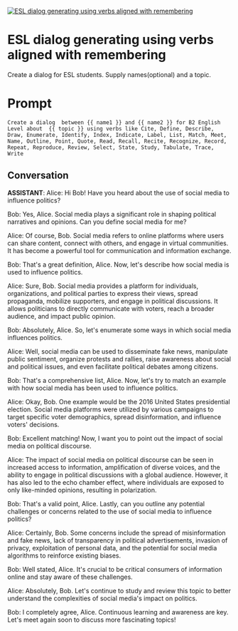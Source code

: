 
[![ESL dialog generating using verbs aligned with remembering](https://flow-prompt-covers.s3.us-west-1.amazonaws.com/icon/futuristic/futu_1.png)]()
# ESL dialog generating using verbs aligned with remembering 
Create a dialog for ESL students. Supply names(optional) and a topic.

# Prompt

```
Create a dialog  between {{ name1 }} and {{ name2 }} for B2 English Level about  {{ topic }} using verbs like Cite, Define, Describe, Draw, Enumerate, Identify, Index, Indicate, Label, List, Match, Meet, Name, Outline, Point, Quote, Read, Recall, Recite, Recognize, Record, Repeat, Reproduce, Review, Select, State, Study, Tabulate, Trace, Write
```

## Conversation

**ASSISTANT**: Alice: Hi Bob! Have you heard about the use of social media to influence politics?



Bob: Yes, Alice. Social media plays a significant role in shaping political narratives and opinions. Can you define social media for me?



Alice: Of course, Bob. Social media refers to online platforms where users can share content, connect with others, and engage in virtual communities. It has become a powerful tool for communication and information exchange. 



Bob: That's a great definition, Alice. Now, let's describe how social media is used to influence politics.



Alice: Sure, Bob. Social media provides a platform for individuals, organizations, and political parties to express their views, spread propaganda, mobilize supporters, and engage in political discussions. It allows politicians to directly communicate with voters, reach a broader audience, and impact public opinion.



Bob: Absolutely, Alice. So, let's enumerate some ways in which social media influences politics.



Alice: Well, social media can be used to disseminate fake news, manipulate public sentiment, organize protests and rallies, raise awareness about social and political issues, and even facilitate political debates among citizens.



Bob: That's a comprehensive list, Alice. Now, let's try to match an example with how social media has been used to influence politics.



Alice: Okay, Bob. One example would be the 2016 United States presidential election. Social media platforms were utilized by various campaigns to target specific voter demographics, spread disinformation, and influence voters' decisions.



Bob: Excellent matching! Now, I want you to point out the impact of social media on political discourse.



Alice: The impact of social media on political discourse can be seen in increased access to information, amplification of diverse voices, and the ability to engage in political discussions with a global audience. However, it has also led to the echo chamber effect, where individuals are exposed to only like-minded opinions, resulting in polarization.



Bob: That's a valid point, Alice. Lastly, can you outline any potential challenges or concerns related to the use of social media to influence politics?



Alice: Certainly, Bob. Some concerns include the spread of misinformation and fake news, lack of transparency in political advertisements, invasion of privacy, exploitation of personal data, and the potential for social media algorithms to reinforce existing biases.



Bob: Well stated, Alice. It's crucial to be critical consumers of information online and stay aware of these challenges. 



Alice: Absolutely, Bob. Let's continue to study and review this topic to better understand the complexities of social media's impact on politics.



Bob: I completely agree, Alice. Continuous learning and awareness are key. Let's meet again soon to discuss more fascinating topics!


